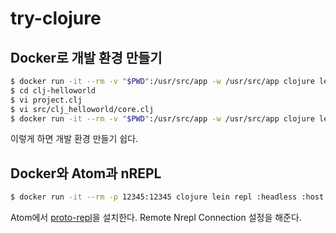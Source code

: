 # try-clojure

## Docker로 개발 환경 만들기

```bash
$ docker run -it --rm -v "$PWD":/usr/src/app -w /usr/src/app clojure lein new clj-helloworld
$ cd clj-helloworld
$ vi project.clj
$ vi src/clj_helloworld/core.clj
$ docker run -it --rm -v "$PWD":/usr/src/app -w /usr/src/app clojure lein run
```

이렇게 하면 개발 환경 만들기 쉽다.


## Docker와 Atom과 nREPL

```bash
$ docker run -it --rm -p 12345:12345 clojure lein repl :headless :host 0.0.0.0 :port 12345
```

Atom에서 [proto-repl](https://atom.io/packages/proto-repl)을 설치한다. Remote Nrepl Connection 설정을 해준다.
